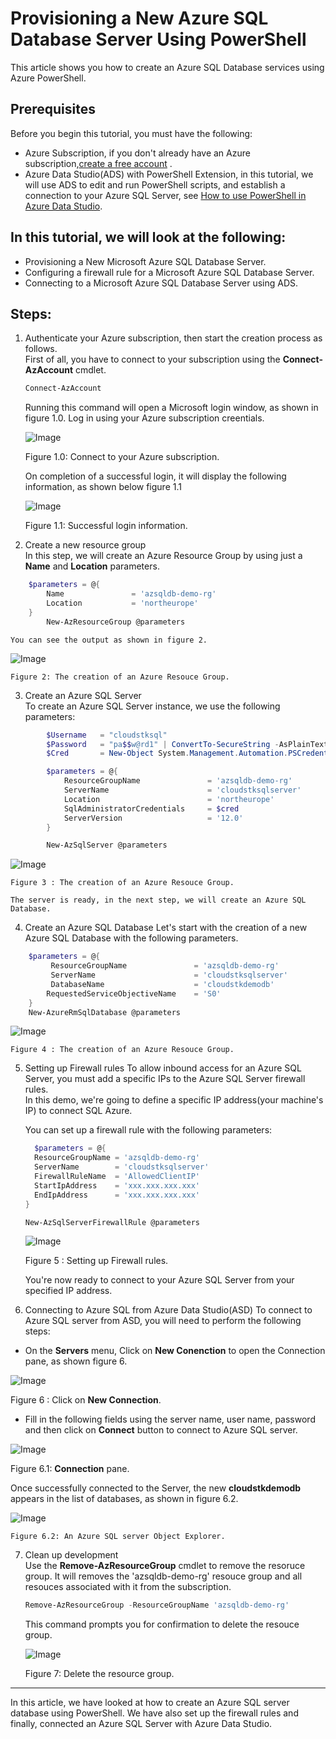 Provisioning a New Azure SQL Database Server Using PowerShell
=============================================================
This article shows you how to create an Azure SQL Database services using Azure PowerShell.

Prerequisites
---------------------
Before you begin this tutorial, you must have the following:
* Azure Subscription, if you don't already have an Azure subscription,[create a free account](https://azure.microsoft.com/en-us/free/search/?&ef_id=EAIaIQobChMIsvT_-5ui5gIVA4jVCh0f6Qm1EAAYASAAEgJ1aPD_BwE:G:s&OCID=AID2000071_SEM_3xJK0DI6&MarinID=3xJK0DI6_341611205015_%2Bazure%20%2Bfree_b_c__60219755501_kwd-323834433994&lnkd=Google_Azure_Brand&dclid=CMDDybr6t-YCFVOA3godxTgK-g) .
* Azure Data Studio(ADS) with PowerShell Extension, in this tutorial, we will use ADS to edit and run PowerShell scripts, and establish a connection to your Azure SQL Server, see [How to use PowerShell in Azure Data Studio](https://azure.microsoft.com/en-us/resources/videos/azure-friday-how-to-use-powershell-in-azure-data-studio/#time=00h04m45s).


In this tutorial, we will look at the following:
-----------------------------------------------
* Provisioning a New Microsoft Azure SQL Database Server.
* Configuring a firewall rule for a Microsoft Azure SQL Database Server.
* Connecting to a Microsoft Azure SQL Database Server using ADS.

**Steps**:
-------------
1. Authenticate your Azure subscription, then start the creation process as follows.  
First of all, you have to connect to your subscription using the **Connect-AzAccount** cmdlet.

    ```powershell
    Connect-AzAccount
    ```
    Running this command will open a Microsoft login window, as shown in figure 1.0. Log in using your Azure subscription creentials.

    ![Image](https://github.com/cloudstk/articles/blob/master/sql-database/media/connect-to-zure-subscription.jpg "icon")  

    Figure 1.0: Connect to your Azure subscription.

    On completion of a successful login, it will display the following information, as shown below figure 1.1

    ![Image](https://github.com/cloudstk/articles/blob/master/sql-database/media/connect-azaccount.jpg "icon")  

    Figure 1.1: Successful login information.

2. Create a new resource group  
 In this step, we will create an Azure Resource Group by using just a **Name** and **Location** parameters.
```powershell
    $parameters = @{
        Name               = 'azsqldb-demo-rg'
        Location           = 'northeurope'
    }
        New-AzResourceGroup @parameters
```

    You can see the output as shown in figure 2.

   ![Image](https://github.com/cloudstk/articles/blob/master/sql-database/media/new-resource-group.jpg "icon")  

    Figure 2: The creation of an Azure Resouce Group.

3. Create an Azure SQL Server  
 To create an Azure SQL Server instance, we use the following parameters:   
```powershell
        $Username   = "cloudstksql"
        $Password   = "pa$$w@rd1" | ConvertTo-SecureString -AsPlainText -Force
        $Cred       = New-Object System.Management.Automation.PSCredential($Username,$Password)

        $parameters = @{
            ResourceGroupName               = 'azsqldb-demo-rg'
            ServerName                      = 'cloudstksqlserver'
            Location                        = 'northeurope'
            SqlAdministratorCredentials     = $cred
            ServerVersion                   = '12.0'
        }

        New-AzSqlServer @parameters
 ```
   ![Image](https://github.com/cloudstk/articles/blob/master/sql-database/media/create-an-azure-sql-server.jpg "icon")  

    Figure 3 : The creation of an Azure Resouce Group.

    The server is ready, in the next step, we will create an Azure SQL Database.

4. Create an Azure SQL Database 
 Let's start with the creation of a new Azure SQL Database with the following parameters.  

```powershell
    $parameters = @{
         ResourceGroupName               = 'azsqldb-demo-rg'
         ServerName                      = 'cloudstksqlserver'
         DatabaseName                    = 'cloudstkdemodb'
        RequestedServiceObjectiveName    = 'S0'  
    }
    New-AzureRmSqlDatabase @parameters
```

   ![Image](https://github.com/cloudstk/articles/blob/master/sql-database/media/creation-of-azure-sqldb.jpg "icon")  

    Figure 4 : The creation of an Azure Resouce Group.

5. Setting up Firewall rules
 To allow inbound access for an Azure SQL Server, you must add a specific IPs to the Azure SQL Server firewall rules.     
    In this demo, we're going to define a specific IP address(your machine's IP) to connect SQL Azure.  

    You can set up a firewall rule with the following parameters:  
   ```powershell
     $parameters = @{
     ResourceGroupName = 'azsqldb-demo-rg'
     ServerName        = 'cloudstksqlserver'
     FirewallRuleName  = 'AllowedClientIP'
     StartIpAddress    = 'xxx.xxx.xxx.xxx'
     EndIpAddress      = 'xxx.xxx.xxx.xxx'
   }

   New-AzSqlServerFirewallRule @parameters
   ```

   ![Image](https://github.com/cloudstk/articles/blob/master/sql-database/media/setting-up-firewall-rules.jpg "icon")  

    Figure 5 : Setting up Firewall rules.

   You're now ready to connect to your Azure SQL Server from your specified IP address.

6. Connecting to Azure SQL from Azure Data Studio(ASD)
 To connect to Azure SQL server from ASD, you will need to perform the following steps:  

  * On the **Servers** menu, Click on **New Conenction** to open the Connection pane, as shown figure 6.  

   ![Image](https://github.com/cloudstk/articles/blob/master/sql-database/media/new-connection-using-ads.jpg "icon")    

   Figure 6 : Click on **New Connection**.


  * Fill in the following fields using the server name, user name, password and then click on **Connect** button to connect to Azure SQL server.  

   ![Image](https://github.com/cloudstk/articles/blob/master/sql-database/media/ads-connection-prompt.jpg "icon")  

 Figure 6.1: **Connection** pane.

Once successfully connected to the Server, the new **cloudstkdemodb** appears in the list of databases, as shown in figure 6.2.  


   ![Image](https://github.com/cloudstk/articles/blob/master/sql-database/media/ads-az-sqlserver-object-explorer.jpg "icon")  

    Figure 6.2: An Azure SQL server Object Explorer.  

 7. Clean up development    
    Use the **Remove-AzResourceGroup** cmdlet to remove the resoruce group. It will removes the 'azsqldb-demo-rg' resouce group and all resouces associated with it from the subscription.    
    ```powershell
    Remove-AzResourceGroup -ResourceGroupName 'azsqldb-demo-rg'

    ```

     This command prompts you for confirmation to delete the resouce group.

     ![Image](https://github.com/cloudstk/articles/blob/master/sql-database/media/remove-resouce.jpg "icon")  

    Figure 7: Delete the resource group.

-------------
 In this article, we have looked at how to create an Azure SQL server database using PowerShell. We have also set up the firewall rules and finally, connected an Azure SQL Server with Azure Data Studio.